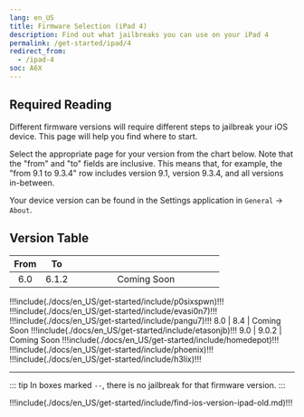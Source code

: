 ```yaml
---
lang: en_US
title: Firmware Selection (iPad 4)
description: Find out what jailbreaks you can use on your iPad 4
permalink: /get-started/ipad/4
redirect_from:
  - /ipad-4
soc: A6X
---
```


## Required Reading

Different firmware versions will require different steps to jailbreak your iOS device. This page will help you find where to start.

Select the appropriate page for your version from the chart below. Note that the "from" and "to" fields are inclusive. This means that, for example, the "from 9.1 to 9.3.4" row includes version 9.1, version 9.3.4, and all versions in-between.

Your device version can be found in the Settings application in `General` -> `About`.

## Version Table

From   | To     | <colgroup><col style="width:15%;"><col style="width:15%;"><col style="width:70%;"></colgroup>
:-:    | :-:    | :-:
6.0    | 6.1.2  | Coming Soon
!!!include(./docs/en_US/get-started/include/p0sixspwn)!!!
!!!include(./docs/en_US/get-started/include/evasi0n7)!!!
!!!include(./docs/en_US/get-started/include/pangu7)!!!
8.0    | 8.4    | Coming Soon
!!!include(./docs/en_US/get-started/include/etasonjb)!!!
9.0    | 9.0.2  | Coming Soon
!!!include(./docs/en_US/get-started/include/homedepot)!!!
!!!include(./docs/en_US/get-started/include/phoenix)!!!
!!!include(./docs/en_US/get-started/include/h3lix)!!!

---

::: tip
In boxes marked `--`, there is no jailbreak for that firmware version.
:::

!!!include(./docs/en_US/get-started/include/find-ios-version-ipad-old.md)!!!

